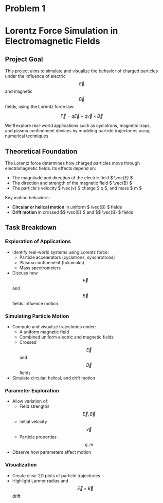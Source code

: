 # Problem 1
# Lorentz Force Simulation in Electromagnetic Fields

## Project Goal
This project aims to simulate and visualize the behavior of charged particles under the influence of electric $$ \vec{E} $$ and magnetic $$ \vec{B} $$ fields, using the Lorentz force law:

$$
\vec{F} = q\vec{E} + q\vec{v} \times \vec{B}
$$

We'll explore real-world applications such as cyclotrons, magnetic traps, and plasma confinement devices by modeling particle trajectories using numerical techniques.

## Theoretical Foundation
The Lorentz force determines how charged particles move through electromagnetic fields. Its effects depend on:

- The magnitude and direction of the electric field $ \vec{E} $
- The direction and strength of the magnetic field $ \vec{B} $
- The particle's velocity $ \vec{v} $ charge $ q $, and mass $ m $

Key motion behaviors:

- **Circular or helical motion** in uniform $ \vec{B} $ fields  
- **Drift motion** in crossed $$ \vec{E} $ and $$ \vec{B} $ fields

## Task Breakdown

### Exploration of Applications
- Identify real-world systems using Lorentz force:
  - Particle accelerators (cyclotrons, synchrotrons)
  - Plasma confinement (tokamaks)
  - Mass spectrometers
- Discuss how $$ \vec{E} $$ and $$ \vec{B} $$ fields influence motion

### Simulating Particle Motion
- Compute and visualize trajectories under:
  - A uniform magnetic field
  - Combined uniform electric and magnetic fields
  - Crossed $$ \vec{E} $$ and $$ \vec{B} $$ fields
- Simulate circular, helical, and drift motion

### Parameter Exploration
- Allow variation of:
  - Field strengths $$ \vec{E}, \vec{B} $$
  - Initial velocity $$ \vec{v} $$
  - Particle properties $$ q, m $$
- Observe how parameters affect motion

### Visualization
- Create clear 2D plots of particle trajectories  
- Highlight Larmor radius and $$ \vec{E} \times \vec{B} $$ drift
